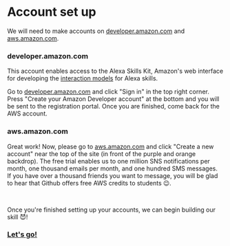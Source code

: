 # Account set up
<p>We will need to make accounts on <a href="developer.amazon.com">developer.amazon.com</a> and 
  <a href="aws.amazon.com">aws.amazon.com</a>.
</p>

### developer.amazon.com

<p>
This account enables access to the Alexa Skills Kit, Amazon's web interface for developing the <a href="https://developer.amazon.com/docs/alexa-voice-service/interaction-model.html">interaction models</a> for Alexa skills.
</p>

<p>
Go to <a href="developer.amazon.com">developer.amazon.com</a> and click "Sign in" in the top right corner. 
Press "Create your Amazon Developer account" at the bottom and you will be sent to the registration portal. Once you are finished, come back for the AWS account.
</p>

### aws.amazon.com

<p>
Great work! Now, please go to <a href="aws.amazon.com">aws.amazon.com</a> and click "Create a new account" near the top of the site (in front of the purple and orange backdrop). The free trial enables us to one million SNS notifications per month, one thousand emails per month, and one hundred SMS messages. 
  <br> If you have over a thousand friends you want to message, you will be glad to hear that Github offers free AWS credits to students 😉.
</p>

<br>

<p>
  Once you're finished setting up your accounts, we can begin building our skill 😈!
</p>

### <a href="https://github.com/mrvivacious/AWS_Lambda_and_SNS/blob/master/page1.md">Let's go!</a>


